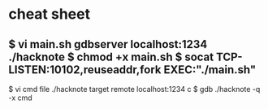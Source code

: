 # cheat sheet

$ vi main.sh
gdbserver localhost:1234 ./hacknote
$ chmod +x main.sh
$ socat TCP-LISTEN:10102,reuseaddr,fork EXEC:"./main.sh"
-
$ vi cmd
file ./hacknote
target remote localhost:1234
c
$ gdb ./hacknote -q -x cmd
